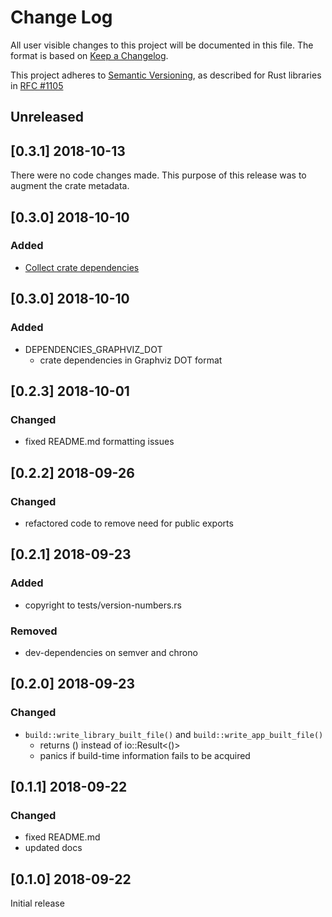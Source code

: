 # Change Log

All user visible changes to this project will be documented in this file. The format is based on [Keep a Changelog](http://keepachangelog.com/).

This project adheres to [Semantic Versioning](http://semver.org/), as described for Rust libraries in [RFC #1105](https://github.com/rust-lang/rfcs/blob/master/text/1105-api-evolution.md)

## Unreleased

## \[0.3.1\] 2018-10-13
There were no code changes made. This purpose of this release was to augment the crate metadata.

## \[0.3.0\] 2018-10-10

### Added
- [Collect crate dependencies](https://github.com/oysterpack/oysterpack/issues/1)

## \[0.3.0\] 2018-10-10

### Added
- DEPENDENCIES_GRAPHVIZ_DOT
  - crate dependencies in Graphviz DOT format

## \[0.2.3\] 2018-10-01

### Changed
- fixed README.md formatting issues

## \[0.2.2\] 2018-09-26

### Changed
- refactored code to remove need for public exports

## \[0.2.1\] 2018-09-23

### Added
- copyright to tests/version-numbers.rs

### Removed
- dev-dependencies on semver and chrono

## \[0.2.0\] 2018-09-23

### Changed
- `build::write_library_built_file()` and `build::write_app_built_file()`
    - returns () instead of io::Result<()>
    - panics if build-time information fails to be acquired

## \[0.1.1\] 2018-09-22

### Changed
- fixed README.md
- updated docs

## \[0.1.0\] 2018-09-22
Initial release